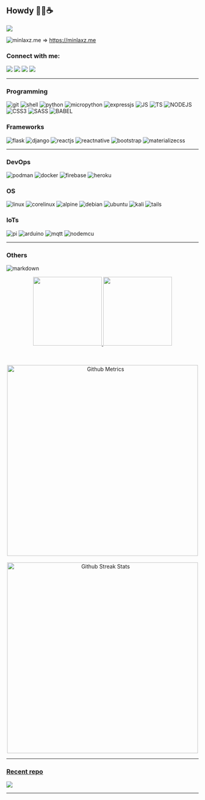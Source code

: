 ## Howdy 😶‍🌫️☕ 

![](https://komarev.com/ghpvc/?username=your-github-minlaxz&color=informational)

![minlaxz.me](https://img.shields.io/website-up-down-green-red/http/minlaxz.me.svg) => https://minlaxz.me

<h3 align="left">Connect with me:</h3>
<p align="left">
  
<a href="https://discord.gg/UmqY4eyB" target="_blank"><img src="https://img.shields.io/badge/Discord-7289DA?style=for-the-badge&logo=discord&logoColor=white" target="_blank"></a> 
<a href = "mailto:minminlaxz@gmail.com"><img src="https://img.shields.io/badge/-Gmail-%23333?style=for-the-badge&logo=gmail&logoColor=white" target="_blank"></a>
<a href="https://www.linkedin.com/in/min-min-latt-14b75117b" target="_blank"><img src="https://img.shields.io/badge/-LinkedIn-%230077B5?style=for-the-badge&logo=linkedin&logoColor=white" target="_blank"></a> 
<a href="https://www.facebook.com/minlaxz" target="_blank"><img src="https://img.shields.io/badge/-Facebook-%230077B5?style=for-the-badge&logo=facebook&logoColor=white" target="_blank"></a> 
</p>

<hr>

### Programming
![git](https://img.shields.io/badge/Git-E94E31?style=for-the-badge&logo=git&logoColor=white)
![shell](https://img.shields.io/badge/Shell_Script-121011?style=for-the-badge&logo=gnu-bash&logoColor=white)
![python](https://img.shields.io/badge/Python-3776AB?style=for-the-badge&logo=python&logoColor=white)
![micropython](https://img.shields.io/badge/Micro_Python-3776AB?style=for-the-badge&logo=micropython&logoColor=white)
![expressjs](https://img.shields.io/badge/Express.js-404D59?style=for-the-badge)
![JS](https://img.shields.io/badge/JavaScript-F3CF00?style=for-the-badge&logo=javascript&logoColor=white)
![TS](https://img.shields.io/badge/TypeScript-2F74C0?style=for-the-badge&logo=typescript&logoColor=white)
![NODEJS](https://img.shields.io/badge/Node.js-43853D?style=for-the-badge&logo=node.js&logoColor=white)
![CSS3](https://img.shields.io/badge/CSS3-264DE4?style=for-the-badge&logo=css3&logoColor=white)
![SASS](https://img.shields.io/badge/sass-C66293?style=for-the-badge&logo=sass&logoColor=white)
![BABEL](https://img.shields.io/badge/babel-F1D53C?style=for-the-badge&logo=babel&logoColor=white)



<!-- <h3 align="left">Programmings:</h3>
<div style="display: inline_block">
  <br>
  <img align="center" alt="CSS" height="30" width="40" src="https://raw.githubusercontent.com/devicons/devicon/master/icons/git/git-original.svg">
  <img align="center" alt="Js" height="30" width="40" src="https://raw.githubusercontent.com/devicons/devicon/master/icons/bash/bash-original.svg">
  <img align="center" alt="Python" height="30" width="40" src="https://raw.githubusercontent.com/devicons/devicon/master/icons/python/python-original.svg">
  <img align="center" alt="Js" height="30" width="40" src="https://raw.githubusercontent.com/devicons/devicon/master/icons/javascript/javascript-original.svg">
  <img align="center" alt="Js" height="30" width="40" src="https://raw.githubusercontent.com/devicons/devicon/master/icons/typescript/typescript-original.svg">
  <img align="center" alt="Node" height="30" width="40" src="https://raw.githubusercontent.com/devicons/devicon/master/icons/nodejs/nodejs-original.svg">
  <img align="center" alt="Python" height="30" width="40" src="https://raw.githubusercontent.com/devicons/devicon/master/icons/babel/babel-original.svg">
  <img align="center" alt="CSS" height="30" width="40" src="https://raw.githubusercontent.com/devicons/devicon/master/icons/css3/css3-original.svg">
  <img align="center" alt="CSS" height="30" width="40" src="https://raw.githubusercontent.com/devicons/devicon/master/icons/sass/sass-original.svg">
</div> -->

### Frameworks
![flask](https://img.shields.io/badge/Flask-000000?style=for-the-badge&logo=flask&logoColor=white)
![django](https://img.shields.io/badge/Django-092E20?style=for-the-badge&logo=django&logoColor=green)
![reactjs](https://img.shields.io/badge/React-20232A?style=for-the-badge&logo=react&logoColor=61DAFB)
![reactnative](https://img.shields.io/badge/React_Native-20232A?style=for-the-badge&logo=react&logoColor=61DAFB)
![bootstrap](https://img.shields.io/badge/Bootstrap-8412FB?style=for-the-badge&logo=bootstrap&logoColor=white)
![materializecss](https://img.shields.io/badge/MaterializeCSS-EB7077?style=for-the-badge&logo=materialize&logoColor=white)


<hr>

### DevOps
![podman](https://img.shields.io/badge/Podman-892CA0?style=for-the-badge&logo=podman&logoColor=black)
![docker](https://img.shields.io/badge/Docker-2996ED?style=for-the-badge&logo=docker&logoColor=black)
![firebase](https://img.shields.io/badge/firebase-ffca28?style=for-the-badge&logo=firebase&logoColor=black)
![heroku](https://img.shields.io/badge/heroku-3A0092?style=for-the-badge&logo=heroku&logoColor=black)

### OS
![linux](https://img.shields.io/badge/Linux-202020?style=for-the-badge&logo=linux&logoColor=white)
![corelinux](https://img.shields.io/badge/CoreLinux-000000?style=for-the-badge&logo=core-linux&logoColor=white)
![alpine](https://img.shields.io/badge/Alpine-16597F?style=for-the-badge&logo=alpine-linux&logoColor=white)
![debian](https://img.shields.io/badge/Debian-A3052F?style=for-the-badge&logo=debian&logoColor=white)
![ubuntu](https://img.shields.io/badge/Ubuntu-DD4814?style=for-the-badge&logo=ubuntu&logoColor=white)
![kali](https://img.shields.io/badge/Kali_Linux-557C94?style=for-the-badge&logo=kali-linux&logoColor=white)
![tails](https://img.shields.io/badge/Tails%20-56347C?&style=for-the-badge&logo=tails&logoColor=white)

### IoTs
![pi](https://img.shields.io/badge/raspberrypi-C41949?style=for-the-badge&logo=raspberrypi&logoColor=black)
![arduino](https://img.shields.io/badge/arduino-2F989D?style=for-the-badge&logo=arduino&logoColor=black)
![mqtt](https://img.shields.io/badge/MQTT-630064?style=for-the-badge&logo=mqtt&logoColor=black)
![nodemcu](https://img.shields.io/badge/NODEMCU-145582?style=for-the-badge&logo=nodemcu&logoColor=black)

<hr>


### Others
![markdown](https://img.shields.io/badge/Markdown-000000?style=for-the-badge&logo=markdown&logoColor=white)

<div align="center">
  <a href="https://github.com/minlaxz">
  <img height="180em" src="https://github-readme-stats.vercel.app/api?username=minlaxz&show_icons=true&theme=dracula&include_all_commits=true&count_private=false"/>
  <img height="180em" src="https://github-readme-stats.vercel.app/api/top-langs/?username=minlaxz&layout=compact&langs_count=7&theme=dracula"/>
</div>
    <br>
  <br>

  
  <p align="center">

<img width="500" src="https://metrics.lecoq.io/minlaxz" alt="Github Metrics">
  
  <br>
  <br>

<img width="500" src="https://github-readme-streak-stats.herokuapp.com/?user=minlaxz" alt="Github Streak Stats">

</p>

<hr>

### Recent repo
<a href="https://github.com/minlaxz/py-laxz">
  <img align="center" src="https://github-readme-stats.vercel.app/api/pin/?username=minlaxz&repo=py-laxz&theme=react&bg_color=1F222E&title_color=F85D7F&icon_color=F8D866&hide_border=true&show_icons=false"" />
</a>

<hr>
